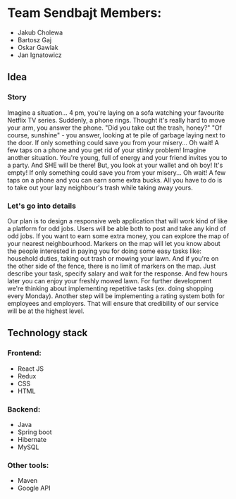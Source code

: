 # Team Sendbajt Members:
- Jakub Cholewa
- Bartosz Gaj
- Oskar Gawlak
- Jan Ignatowicz

## Idea
### Story
Imagine a situation... 4 pm, you're laying on a sofa watching your favourite Netflix TV series. Suddenly, a phone rings. Thought it's really hard to move your arm, you answer the phone. "Did you take out the trash, honey?" "Of course, sunshine" - you answer, looking at te pile of garbage laying next to the door. If only something could save you from your misery... Oh wait! A few taps on a phone and you get rid of your stinky problem!
Imagine another situation. You're young, full of energy and your friend invites you to a party. And SHE will be there! But, you look at your wallet and oh boy! It's empty! If only something could save you from your misery... Oh wait! A few taps on a phone and you can earn some extra bucks. All you have to do is to take out your lazy neighbour's trash while taking away yours. 

### Let's go into details
Our plan is to design a responsive web application that will work kind of like a platform for odd jobs. Users will be able both to post and take any kind of odd jobs. If you want to earn some extra money, you can explore the map of your nearest neighbourhood. Markers on the map will let you know about the people interested in paying you for doing some easy tasks like: household duties, taking out trash or mowing your lawn.
And if you're on the other side of the fence, there is no limit of markers on the map. Just describe your task, specify salary and wait for the response. And few hours later you can enjoy your freshly mowed lawn.
For further development we're thinking about implementing repetitive tasks (ex. doing shopping every Monday).
Another step will be implementing a rating system both for employees and employers. That will ensure that credibility of our service will be at the highest level.

## Technology stack
### Frontend:
- React JS
- Redux
- CSS
- HTML

### Backend:
- Java
- Spring boot
- Hibernate
- MySQL

### Other tools:
- Maven
- Google API
